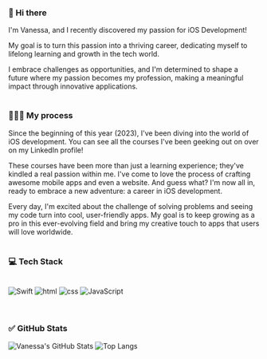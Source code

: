 ### 👋 Hi there 

I'm Vanessa, and I recently discovered my passion for iOS Development!

My goal is to turn this passion into a thriving career, dedicating myself to lifelong learning and growth in the tech world. 

I embrace challenges as opportunities, and I'm determined to shape a future where my passion becomes my profession, making a meaningful impact through innovative applications.
<br/><br/>

### 👩🏻‍💻 My process 

Since the beginning of this year (2023), I've been diving into the world of iOS development. You can see all the courses I've been geeking out on over on my LinkedIn profile!

These courses have been more than just a learning experience; they've kindled a real passion within me. I've come to love the process of crafting awesome mobile apps and even a website. And guess what? I'm now all in, ready to embrace a new adventure: a career in iOS development.

Every day, I'm excited about the challenge of solving problems and seeing my code turn into cool, user-friendly apps. My goal is to keep growing as a pro in this ever-evolving field and bring my creative touch to apps that users will love worldwide.
<br/><br/>

### 💻 Tech Stack 

<div stile="display: inline_block"><br/>
  <img align="center" alt="Swift" src="https://img.shields.io/badge/Swift-FA7343?style=for-the-badge&logo=swift&logoColor=white"/>
  <img align="center" alt="html" src="https://img.shields.io/badge/HTML-239120?style=for-the-badge&logo=html5&logoColor=white"/>
  <img align="center" alt="css" src="https://img.shields.io/badge/CSS-239120?&style=for-the-badge&logo=css3&logoColor=white"/>
  <img align="center" alt="JavaScript" src="https://img.shields.io/badge/JavaScript-F7DF1E?style=for-the-badge&logo=javascript&logoColor=black"/>
</div>
<br/><br/>

### ✅ GitHub Stats 

![Vanessa's GitHub Stats](https://github-readme-stats.vercel.app/api?username=vanluhurla&show_icons=true&theme=tokyonight)
![Top Langs](https://github-readme-stats.vercel.app/api/top-langs/?username=vanluhurla&layout=compact&show_icons=true&theme=tokyonight)
